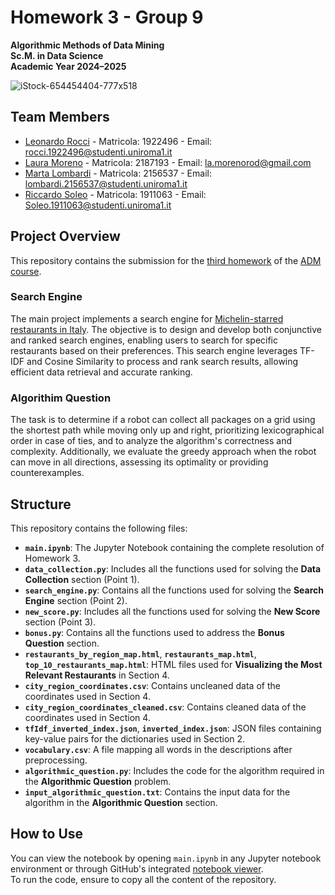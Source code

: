 # Homework 3 - Group 9
**Algorithmic Methods of Data Mining**  
**Sc.M. in Data Science**  
**Academic Year 2024–2025**

![iStock-654454404-777x518](https://a.storyblok.com/f/125576/2448x1220/327bb24d32/hero_update_michelin.jpg/m/1224x0/filters:format(webp))

## Team Members
- [Leonardo Rocci](https://github.com/cycileo) - Matricola: 1922496 - Email: rocci.1922496@studenti.uniroma1.it
- [Laura Moreno](https://github.com/lamorenorod) - Matricola: 2187193 - Email: la.morenorod@gmail.com
- [Marta Lombardi](https://github.com/martalombardi) - Matricola: 2156537 - Email: lombardi.2156537@studenti.uniroma1.it
- [Riccardo Soleo](https://github.com/Ricksoleo) - Matricola: 1911063 - Email: Soleo.1911063@studenti.uniroma1.it

## Project Overview
This repository contains the submission for the [third homework](https://github.com/Sapienza-University-Rome/ADM/tree/master/2024/Homework_3) of the [ADM course](http://aris.me/contents/teaching/data-mining-ds-2024). 

### Search Engine
The main project implements a search engine for [Michelin-starred restaurants in Italy](https://guide.michelin.com/en/it/restaurants). The objective is to design and develop both conjunctive and ranked search engines, enabling users to search for specific restaurants based on their preferences. This search engine leverages TF-IDF and Cosine Similarity to process and rank search results, allowing efficient data retrieval and accurate ranking.

### Algorithim Question
The task is to determine if a robot can collect all packages on a grid using the shortest path while moving only up and right, prioritizing lexicographical order in case of ties, and to analyze the algorithm's correctness and complexity. Additionally, we evaluate the greedy approach when the robot can move in all directions, assessing its optimality or providing counterexamples.

## Structure
This repository contains the following files:

- **`main.ipynb`**: The Jupyter Notebook containing the complete resolution of Homework 3.  
- **`data_collection.py`**: Includes all the functions used for solving the **Data Collection** section (Point 1).  
- **`search_engine.py`**: Contains all the functions used for solving the **Search Engine** section (Point 2).  
- **`new_score.py`**: Includes all the functions used for solving the **New Score** section (Point 3).  
- **`bonus.py`**: Contains all the functions used to address the **Bonus Question** section.  
- **`restaurants_by_region_map.html`**, **`restaurants_map.html`**, **`top_10_restaurants_map.html`**: HTML files used for **Visualizing the Most Relevant Restaurants** in Section 4.  
- **`city_region_coordinates.csv`**: Contains uncleaned data of the coordinates used in Section 4.  
- **`city_region_coordinates_cleaned.csv`**: Contains cleaned data of the coordinates used in Section 4.  
- **`tfIdf_inverted_index.json`**, **`inverted_index.json`**: JSON files containing key-value pairs for the dictionaries used in Section 2.  
- **`vocabulary.csv`**: A file mapping all words in the descriptions after preprocessing.  
- **`algorithmic_question.py`**: Includes the code for the algorithm required in the **Algorithmic Question** problem.  
- **`input_algorithmic_question.txt`**: Contains the input data for the algorithm in the **Algorithmic Question** section.


## How to Use

You can view the notebook by opening `main.ipynb` in any Jupyter notebook environment or through GitHub's integrated [notebook viewer](https://nbviewer.org/github/cycileo/ADM-HW3/blob/Merge-Try/main.ipynb).   
To run the code, ensure to copy all the content of the repository. 
